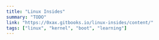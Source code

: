 ```yaml
---
title: "Linux Insides"
summary: "TODO"
link: "https://0xax.gitbooks.io/linux-insides/content/"
tags: ["linux", "kernel", "boot", "learning"]
---
```

